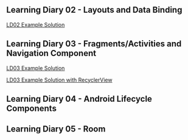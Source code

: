 
## Learning Diary 02 - Layouts and Data Binding

[LD02 Example Solution](https://github.com/leonardo1710/mad-02-layout-and-databinding-solution)

## Learning Diary 03 - Fragments/Activities and Navigation Component

[LD03 Example Solution](https://github.com/leonardo1710/mad03-fragments-and-navigation-solution)

[LD03 Example Solution with RecyclerView](https://github.com/leonardo1710/mad03-fragments-and-navigation-with-recyclerview-solution)

## Learning Diary 04 - Android Lifecycle Components

## Learning Diary 05 - Room 
